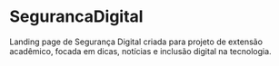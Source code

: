 # SegurancaDigital
Landing page de Segurança Digital criada para projeto de extensão acadêmico, focada em dicas, notícias e inclusão digital na tecnologia.
